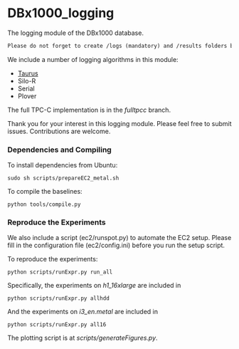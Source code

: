 # DBx1000_logging
The logging module of the DBx1000 database.

```markdown
Please do not forget to create /logs (mandatory) and /results folders before running experiments.
```

We include a number of logging algorithms in this module:

+ [Taurus](https://arxiv.org/abs/2010.06760)
+ Silo-R
+ Serial
+ Plover

The full TPC-C implementation is in the *fulltpcc* branch.

Thank you for your interest in this logging module. Please feel free to submit issues. Contributions are welcome.

### Dependencies and Compiling

To install dependencies from Ubuntu:

	sudo sh scripts/prepareEC2_metal.sh

To compile the baselines:

	python tools/compile.py

### Reproduce the Experiments

We also include a script (ec2/runspot.py) to automate the EC2 setup. Please fill in the configuration file (ec2/config.ini) before you run the setup script.

To reproduce the experiments:

	python scripts/runExpr.py run_all

Specifically, the experiments on *h1_16xlarge* are included in

	python scripts/runExpr.py allhdd

And the experiments on *i3_en.metal* are included in

	python scripts/runExpr.py all16

The plotting script is at *scripts/generateFigures.py*.
